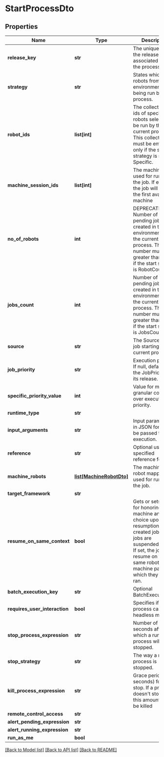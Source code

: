 # StartProcessDto

## Properties
Name | Type | Description | Notes
------------ | ------------- | ------------- | -------------
**release_key** | **str** | The unique key of the release associated with the process. | [optional] 
**strategy** | **str** | States which robots from the environment are being run by the process. | [optional] 
**robot_ids** | **list[int]** | The collection of ids of specific robots selected to be run by the current process. This collection must be empty only if the start strategy is not Specific. | [optional] 
**machine_session_ids** | **list[int]** | The machines used for running the job. If empty, the job will start on the first available machine | [optional] 
**no_of_robots** | **int** | DEPRECATED. Number of pending jobs to be created in the environment, for the current process. This number must be greater than 0 only if the start strategy is RobotCount. | [optional] 
**jobs_count** | **int** | Number of pending jobs to be created in the environment, for the current process. This number must be greater than 0 only if the start strategy is JobsCount. | [optional] 
**source** | **str** | The Source of the job starting the current process. | [optional] 
**job_priority** | **str** | Execution priority. If null, defaults to the JobPriority of its release. | [optional] 
**specific_priority_value** | **int** | Value for more granular control over execution priority. | [optional] 
**runtime_type** | **str** |  | [optional] 
**input_arguments** | **str** | Input parameters in JSON format to be passed to job execution. | [optional] 
**reference** | **str** | Optional user-specified reference for jobs | [optional] 
**machine_robots** | [**list[MachineRobotDto]**](MachineRobotDto.md) | The machine-robot mappings used for running the job. | [optional] 
**target_framework** | **str** |  | [optional] 
**resume_on_same_context** | **bool** | Gets or sets flag for honoring initial machine and robot choice upon resumption of created jobs, if jobs are suspended. &lt;br /&gt;  If set, the jobs will resume on the same robot-machine pair on which they initially ran. | [optional] 
**batch_execution_key** | **str** | Optional BatchExecutionKey | [optional] 
**requires_user_interaction** | **bool** | Specifies if the process can run in headless mode. | [optional] 
**stop_process_expression** | **str** | Number of seconds after which a running process will be stopped. | [optional] 
**stop_strategy** | **str** | The way a running process is stopped. | [optional] 
**kill_process_expression** | **str** | Grace period (in seconds) for soft stop. If a process doesn&#39;t stop after this amount, it will be killed | [optional] 
**remote_control_access** | **str** |  | [optional] 
**alert_pending_expression** | **str** |  | [optional] 
**alert_running_expression** | **str** |  | [optional] 
**run_as_me** | **bool** |  | [optional] 

[[Back to Model list]](../README.md#documentation-for-models) [[Back to API list]](../README.md#documentation-for-api-endpoints) [[Back to README]](../README.md)


